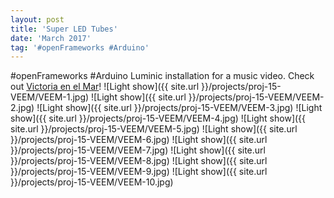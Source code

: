 ```yaml
---
layout: post
title: 'Super LED Tubes'
date: 'March 2017'
tag: '#openFrameworks #Arduino'
---
```

#openFrameworks #Arduino
Luminic installation for a music video. Check out [Victoria en el Mar](http://www.victoriaenelmar.com/)!
![Light show]({{ site.url }}/projects/proj-15-VEEM/VEEM-1.jpg)
![Light show]({{ site.url }}/projects/proj-15-VEEM/VEEM-2.jpg)
![Light show]({{ site.url }}/projects/proj-15-VEEM/VEEM-3.jpg)
![Light show]({{ site.url }}/projects/proj-15-VEEM/VEEM-4.jpg)
![Light show]({{ site.url }}/projects/proj-15-VEEM/VEEM-5.jpg)
![Light show]({{ site.url }}/projects/proj-15-VEEM/VEEM-6.jpg)
![Light show]({{ site.url }}/projects/proj-15-VEEM/VEEM-7.jpg)
![Light show]({{ site.url }}/projects/proj-15-VEEM/VEEM-8.jpg)
![Light show]({{ site.url }}/projects/proj-15-VEEM/VEEM-9.jpg)
![Light show]({{ site.url }}/projects/proj-15-VEEM/VEEM-10.jpg)

